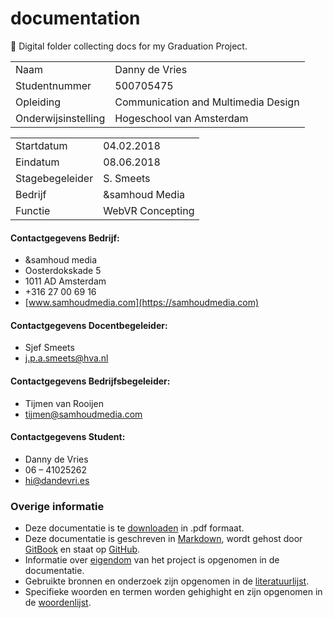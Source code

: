 # documentation
📁 Digital folder collecting docs for my Graduation Project.

| | |
|-|-|
| Naam               | Danny de Vries          |
| Studentnummer      | 500705475               |
| Opleiding          | Communication and Multimedia Design |
| Onderwijsinstelling          | Hogeschool van Amsterdam |

| | |
|-|-|
| Startdatum         | 04.02.2018          |
| Eindatum           | 08.06.2018              |
| Stagebegeleider    | S. Smeets             |
| Bedrijf            | &samhoud Media      |
| Functie            | WebVR Concepting |

#### Contactgegevens Bedrijf:
* &samhoud media
* Oosterdokskade 5
* 1011 AD Amsterdam
* +316 27 00 69 16
* [www.samhoudmedia.com](https://samhoudmedia.com)

#### Contactgegevens Docentbegeleider:
* Sjef Smeets
* j.p.a.smeets@hva.nl

#### Contactgegevens Bedrijfsbegeleider:
* Tijmen van Rooijen
* tijmen@samhoudmedia.com

#### Contactgegevens Student:
* Danny de Vries
* 06 – 41025262
* <hi@dandevri.es>


### Overige informatie
* Deze documentatie is te [downloaden](/misc/DOWNLOAD.md) in .pdf formaat.
* Deze documentatie is geschreven in [Markdown](https://daringfireball.net/projects/markdown/), wordt gehost door [GitBook](https://www.gitbook.com/) en staat op [GitHub](https://github.com/cmda-vr/documentation).
* Informatie over [eigendom](/misc/LICENSING.md) van het project is opgenomen in de documentatie.
*  Gebruikte bronnen en onderzoek zijn opgenomen in de [literatuurlijst](/misc/LITERATURE.md).
* Specifieke woorden en termen worden gehighight en zijn opgenomen in de [woordenlijst](/GLOSSART.md).